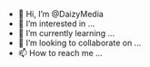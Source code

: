 - 👋 Hi, I’m @DaizyMedia
- 👀 I’m interested in ...
- 🌱 I’m currently learning ...
- 💞️ I’m looking to collaborate on ...
- 📫 How to reach me ...

<!---
DaizyMedia/DaizyMedia is a ✨ special ✨ repository because its `README.md` (this file) appears on your GitHub profile.
You can click the Preview link to take a look at your changes.
--->
